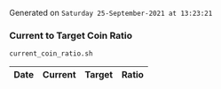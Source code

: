 Generated on `Saturday 25-September-2021 at 13:23:21`

### Current to Target Coin Ratio
`current_coin_ratio.sh`

Date|Current|Target|Ratio
---|---|---|---
